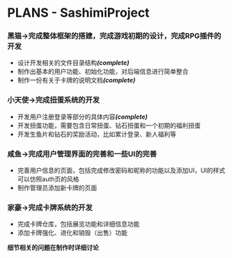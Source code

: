 # PLANS - SashimiProject

<h3>黑猫->完成整体框架的搭建，完成游戏初期的设计，完成RPG插件的开发</h3>
<ul>
	<li>设计开发相关的文件目录结构<b><i>(complete)</i></b></li>
	<li>制作出基本的用户功能、初始化功能，对后端信息进行简单整合</li>
	<li>制作一份有关于卡牌的说明文档<b><i>(complete)</i></b></li>
</ul>

<h3>小天使->完成扭蛋系统的开发</h3>
<ul>
	<li>开发用户注册登录等部分的具体内容<b><i>(complete)</i></b></li>
	<li>开发扭蛋功能，需要包含日常扭蛋、钻石扭蛋和一个初期的福利扭蛋</li>
	<li>开发生鱼片和钻石的奖励活动，比如累计登录、新人福利等</li>
</ul>

<h3>咸鱼->完成用户管理界面的完善和一些UI的完善</h3>
<ul>
	<li>完善用户信息的页面，包括完成修改密码和昵称的功能以及添加UI，UI的样式可以仿照auth页的风格</li>
	<li>制作管理员添加新卡牌的页面</li>
</ul>

<h3>家豪->完成卡牌系统的开发</h3>
<ul>
	<li>完成卡牌仓库，包括展览功能和详细信息功能</li>
	<li>添加卡牌强化、进化和销毁（出售）功能</li>
</ul>

<b>细节相关的问题在制作时详细讨论</b>